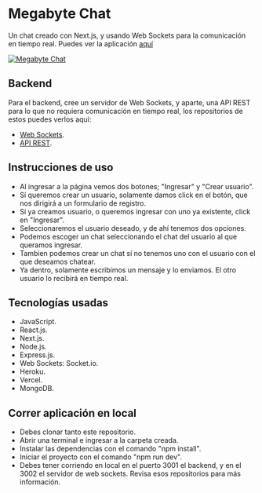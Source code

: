 # Megabyte Chat

Un chat creado con Next.js, y usando Web Sockets para la comunicación en tiempo
real. Puedes ver la aplicación
[aquí](http://https://megabyte-chat.vercel.app/ 'aquí')

[![Megabyte Chat](https://dav-dev.com/assets/projects/chat.jpg 'Megabyte Chat')](https://dav-dev.com/assets/projects/chat.jpg 'Megabyte Chat')

## Backend

Para el backend, cree un servidor de Web Sockets, y aparte, una API REST para lo
que no requiera comunicación en tiempo real, los repositorios de estos puedes
verlos aquí:

- [Web Sockets](https://github.com/jonathangg03/megabyte-chat-sockets-server 'Web Sockets').
- [API REST](https://github.com/jonathangg03/megabyte_chat_backend 'API REST').

## Instrucciones de uso

- Al ingresar a la página vemos dos botones; "Ingresar" y "Crear usuario".
- Sí queremos crear un usuario, solamente damos click en el botón, que nos
  dirigirá a un formulario de registro.
- Sí ya creamos usuario, o queremos ingresar con uno ya existente, click en
  "Ingresar".
- Seleccionaremos el usuario deseado, y de ahí tenemos dos opciones.
- Podemos escoger un chat seleccionando el chat del usuario al que queramos
  ingresar.
- Tambien podemos crear un chat sí no tenemos uno con el usuario con el que
  deseamos chatear.
- Ya dentro, solamente escribimos un mensaje y lo enviamos. El otro usuario lo
  recibirá en tiempo real.

## Tecnologías usadas

- JavaScript.
- React.js.
- Next.js.
- Node.js.
- Express.js.
- Web Sockets: Socket.io.
- Heroku.
- Vercel.
- MongoDB.

## Correr aplicación en local

- Debes clonar tanto este repositorio.
- Abrir una terminal e ingresar a la carpeta creada.
- Instalar las dependencias con el comando "npm install".
- Iniciar el proyecto con el comando "npm run dev".
- Debes tener corriendo en local en el puerto 3001 el backend, y en el 3002 el
  servidor de web sockets. Revisa esos repositorios para más información.
